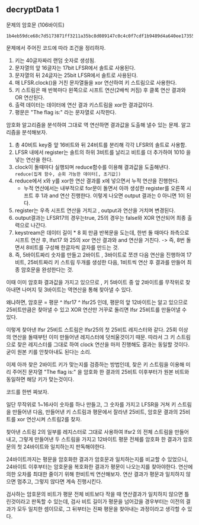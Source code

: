 decryptData 1
-------------

문제의 암호문 (106바이트)

```
1b4eb59dce68c7d5173871ff3211a35bc8d089147c0c4c0f7cdf1b9489d4a640ee173557778095d84d0cd344e213100f2923e8ea96
```

문제에서 주어진 코드에 따라 조건을 정리하자.

1. 키는 40글자짜리 랜덤 숫자로 생성됨.
2. 문자열의 앞 16글자는 17bit LFSR에서 솔트로 사용된다. 
3. 문자열의 뒤 24글자는 25bit LFSR에서 솔트로 사용된다. 
4. 매 LFSR.clock()을 거친 문자열들을 xor 연산하여 키 스트림으로 사용한다. 
5. 키 스트림은 매 반복마다 왼쪽으로 시프트 연산(2배씩 커짐) 후 클록 연산 결과와 OR 연산된다. 
6. 출력 데이터는 데이터에 연산 결과 키스트림을 xor한 결과값이다. 
7. 평문은 "The flag is:" 라는 문자열로 시작한다. 

암호화 알고리즘을 분석하여 그대로 역 연산하면 결과값을 도출해 낼수 있는 문제. 
알고리즘을 분석해보자.

1. 총 40비트 key중 앞 16비트와 뒤 24비트를 분리해 각각 LFSR의 솔트로 사용함. 
2. LFSR 내에서 register는 솔트의 하위 3비트를 날리고 비트를 더 추가하여 1010 을 넣는 연산을 한다. 
3. clock이 돌때마다 실행되며 reduce함수를 이용해 결과값을 도출해낸다. 
   ```reduce(집계 함수, 순회 가능한 데이터[, 초기값]) ``` 
  4. reduce에서 x와 y를 xor한 연산 결과를 x에 넣으면서 누적 연산을 진행한다. 
     - 누적 연산에서는 내부적으로 for문이 돌면서 아까 생성한 register를 오른쪽 시프트 후 1과 and 연산 진행한다.  이렇게 나오면 output 결과는 0 아니면 1이 된다. 
  5. register는 우측 시프트 연산을 거치고 , output과 연산을 거치며 변경된다. 
  6. output결과는 LFSR17의 경우는true, 25의 경우는 false와 XOR 연산되어 최종 출력으로 나간다. 
7. keystream은 데이터 길이 * 8 회 만큼 반복문을 도는데, 한번 돌 때마다 좌측으로 시프트 연산 후, lfst17 와 25의 xor 연산 결과와 and 연산을 거친다. -> 즉, 8번 돌면서 8비트를 구성해 한글자씩 글자를 만드는 것. 
8. 즉, 5바이트짜리 숫자를 만들고 2바이트 , 3바이트로 쪼갠 다음 연산을 진행하여 17비트, 25비트짜리 키 스트림 두개를 생성한 다음, 1비트씩 연산 후 결과를 만들어 최종 암호문을 완성한다는 것.

이때 이미 암호화 결과값을 가지고 있으므로 , 키 5바이트 중 앞 2바이트를 무작위로 찾아내면 나머지 뒷 3바이트는 역연산을 통해 찾아낼 수 있다.  

왜냐하면, 암호문 = 평문 ^ lfsr17 ^ lfsr25 인데, 평문의 앞 12바이트는 알고 있으므로 25비트만큼은 찾아낼 수 있고 XOR 연산만 거꾸로 돌리면  lfsr 25비트를 만들어낼 수 있다. 

이렇게 찾아낸 lfsr 25비트 스트림은 lfsr25의 첫 25비트 레지스터와 같다. 25회 이상의 연산을 돌때부턴 이미 만들어낸 레지스터에 덧씌울것이기 때문. 따라서 그 키 스트림으로 찾은 레지스터를 그대로 하여 clock 연산을 마저 진행해도 결과는 동일할 것이다.  굳이 원본 키를 안찾아내도 된다는 소리. 

이제 아까 찾은 2바이트 키가 맞는지를 검증하는 방법인데, 찾은 키 스트림을 이용해 미리 주어진 문자열 "The flag is:" 을 암호화 한 결과의 25비트 이후부터가 원본 비트와 동일하면 해당 키가 맞는것이다. 

코드를 한번 짜보자. 

일단 무작위로 1~16사이 숫자를 하나 만들고, 그 숫자를 가지고 LFSR을 거쳐 키 스트림을 만들어낸 다음,  만들어낸 키 스트림과 평문에서 잘라낸 25비트, 암호문 결과의 25비트를 xor 연산시켜 스트림2를 찾자. 

찾아낸 스트림 2의 일부를 레지스터로 그대로 사용하여 lfsr2 의 전체 스트림을 만들어내고,  그렇게 만들어낸 두 스트림을 가지고 12바이트 평문 전체를 암호화 한 결과가 암호문의 첫 24바이트와 일치하는지 판독해야한다. 

24바이트까지는 평문을 암호화한 결과가 암호문과 일치하는지를 비교할 수 있었으니, 24바이트 이후부터는 암호문을 복호화한 결과가 평문이 나오는지를 찾아야한다. 연산에 의한 오차를 최대한 줄이기 위해 한비트씩 연산해보자.  연산 결과가 평문과 일치하지 않으면 멈추고, 그렇지 않다면 계속 진행시킨다. 

검사하는 암호문의 비트가 평문 전체 비트보다 작을 때 연산결과가 일치하지 않으면 틀린것이라고 판독할 수 있는데, 검사 비트 길이가 평문을 넘어갔을 경우부터는 이전의 결과가 모두 일치한 셈이므로, 그 뒤부터는 진짜 평문을 찾아내는 과정이라고 생각할 수 있다. 

